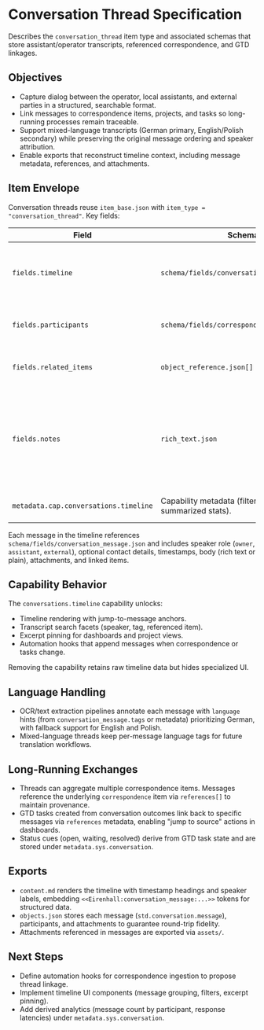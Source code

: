 # Conversation Thread Specification

Describes the `conversation_thread` item type and associated schemas that store
assistant/operator transcripts, referenced correspondence, and GTD linkages.

## Objectives
- Capture dialog between the operator, local assistants, and external parties in
  a structured, searchable format.
- Link messages to correspondence items, projects, and tasks so long-running
  processes remain traceable.
- Support mixed-language transcripts (German primary, English/Polish secondary)
  while preserving the original message ordering and speaker attribution.
- Enable exports that reconstruct timeline context, including message metadata,
  references, and attachments.

## Item Envelope
Conversation threads reuse `item_base.json` with `item_type = "conversation_thread"`.
Key fields:

| Field                     | Schema                                        | Notes |
| ------------------------- | --------------------------------------------- | ----- |
| `fields.timeline`         | `schema/fields/conversation_timeline.json`    | Ordered message timeline (`messages[]`, optional summary, sync timestamp). |
| `fields.participants`     | `schema/fields/correspondence_party.json[]`   | Distinct participants involved across the timeline. |
| `fields.related_items`    | `object_reference.json[]`                     | Pinned references (projects, tasks, correspondence). |
| `fields.notes`            | `rich_text.json`                              | Scratchpad for unresolved questions, migration breadcrumbs, or operator commentary (links normalize via standard backlinking). |
| `metadata.cap.conversations.timeline` | Capability metadata (filters, widgets, summarized stats). | Managed by capability contract. |

Each message in the timeline references `schema/fields/conversation_message.json`
and includes speaker role (`owner`, `assistant`, `external`), optional contact
details, timestamps, body (rich text or plain), attachments, and linked items.

## Capability Behavior
The `conversations.timeline` capability unlocks:
- Timeline rendering with jump-to-message anchors.
- Transcript search facets (speaker, tag, referenced item).
- Excerpt pinning for dashboards and project views.
- Automation hooks that append messages when correspondence or tasks change.

Removing the capability retains raw timeline data but hides specialized UI.

## Language Handling
- OCR/text extraction pipelines annotate each message with `language`
  hints (from `conversation_message.tags` or metadata) prioritizing German,
  with fallback support for English and Polish.
- Mixed-language threads keep per-message language tags for future translation
  workflows.

## Long-Running Exchanges
- Threads can aggregate multiple correspondence items. Messages reference the
  underlying `correspondence` item via `references[]` to maintain provenance.
- GTD tasks created from conversation outcomes link back to specific messages via
  `references` metadata, enabling "jump to source" actions in dashboards.
- Status cues (open, waiting, resolved) derive from GTD task state and are stored
  under `metadata.sys.conversation`.

## Exports
- `content.md` renders the timeline with timestamp headings and speaker labels,
  embedding `<<Eirenhall:conversation_message:...>>` tokens for structured data.
- `objects.json` stores each message (`std.conversation.message`), participants,
  and attachments to guarantee round-trip fidelity.
- Attachments referenced in messages are exported via `assets/`.

## Next Steps
- Define automation hooks for correspondence ingestion to propose thread linkage.
- Implement timeline UI components (message grouping, filters, excerpt pinning).
- Add derived analytics (message count by participant, response latencies) under
  `metadata.sys.conversation`.
